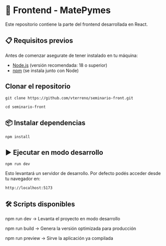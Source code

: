 # 🚀 Frontend - MatePymes
Este repositorio contiene la parte del frontend desarrollada en React.
## 📋 Requisitos previos
Antes de comenzar asegurate de tener instalado en tu máquina:
  - [Node.js](https://nodejs.org/) (versión recomendada: 18 o superior)
  - [npm](https://www.npmjs.com/) (se instala junto con Node)

## Clonar el repositorio
```
git clone https://github.com/vterreno/seminario-front.git
```
```
cd seminario-front
```
## 📦 Instalar dependencias
```
npm install
```
## ▶️ Ejecutar en modo desarrollo
```
npm run dev
```
Esto levantará un servidor de desarrollo.
Por defecto podés acceder desde tu navegador en:
```
http://localhost:5173
```
## 🛠️ Scripts disponibles
npm run dev → Levanta el proyecto en modo desarrollo

npm run build → Genera la versión optimizada para producción

npm run preview → Sirve la aplicación ya compilada